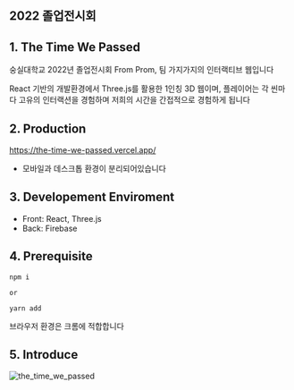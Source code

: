## 2022 졸업전시회

## 1. The Time We Passed

숭실대학교 2022년 졸업전시회 From Prom,
팀 가지가지의 인터랙티브 웹입니다

React 기반의 개발환경에서 Three.js를 활용한 1인칭 3D 웹이며,
플레이어는 각 씬마다 고유의 인터랙션을 경험하며 저희의 시간을 간접적으로 경험하게 됩니다

## 2. Production

https://the-time-we-passed.vercel.app/

- 모바일과 데스크톱 환경이 분리되어있습니다

## 3. Developement Enviroment

- Front: React, Three.js
- Back: Firebase

## 4. Prerequisite

```
npm i

or

yarn add
```

브라우저 환경은 크롬에 적합합니다

## 5. Introduce

<img src="https://user-images.githubusercontent.com/66871265/166098510-e0647154-b0d9-44f4-b622-feba3922c56b.png" alt="the_time_we_passed" >
